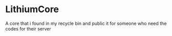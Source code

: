 # LithiumCore
A core that i found in my recycle bin and public it for someone who need the codes for their server
